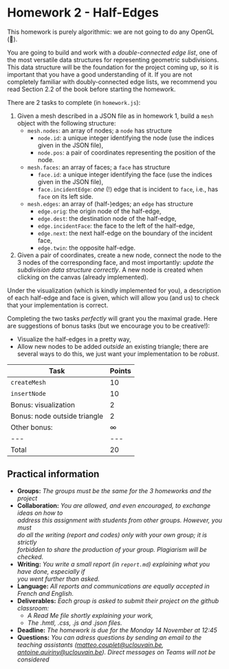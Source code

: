 # Homework 2 - Half-Edges

This homework is purely algorithmic: we are not going to do any OpenGL (🎉).

You are going to build and work with a *double-connected edge list*, one of the most versatile data structures for representing geometric subdivisions.
This data structure will be the foundation for the project coming up, so it is important that you have a good understanding of it.
If you are not completely familiar with doubly-connected edge lists, we recommend you read Section 2.2 of the book before starting the homework.

There are 2 tasks to complete (in `homework.js`):
1. Given a mesh described in a JSON file as in homework 1, build a `mesh` object with the following structure:
   - `mesh.nodes`: an array of nodes; a `node` has structure
     - `node.id`: a unique integer identifying the node (use the indices given in the JSON file),
     - `node.pos`: a pair of coordinates representing the position of the node.
   - `mesh.faces`: an array of faces; a `face` has structure
     - `face.id`: a unique integer identifying the face (use the indices given in the JSON file),
     - `face.incidentEdge`: *one* (!) edge that is incident to `face`, i.e., has `face` on its left side.
   - `mesh.edges`: an array of (half-)edges; an `edge` has structure
     - `edge.orig`: the origin node of the half-edge,
     - `edge.dest`: the destination node of the half-edge,
     - `edge.incidentFace`: the face to the left of the half-edge,
     - `edge.next`: the next half-edge on the boundary of the incident face,
     - `edge.twin`: the opposite half-edge.
2. Given a pair of coordinates, create a new node, connect the node to the 3 nodes of the corresponding face, and most importantly: *update the subdivision data structure correctly*. A new node is created when clicking on the canvas (already implemented).

Under the visualization (which is kindly implemented for you), a description of each half-edge and face is given, which will allow you (and us) to check that your implementation is correct.

Completing the two tasks _perfectly_ will grant you the maximal grade.
Here are suggestions of bonus tasks (but we encourage you to be creative!):
- Visualize the half-edges in a pretty way,
- Allow new nodes to be added *outside* an existing triangle; there are several ways to do this, we just want your implementation to be *robust*.

| Task | Points | 
| --- | --- | 
| `createMesh` | 10 | 
| `insertNode` | 10 |
| Bonus: visualization | 2 |
| Bonus: node outside triangle | 2 |
| Other bonus: | ∞ |
| --- | --- | 
| Total | 20 | 

## Practical information
- **Groups:** *The groups must be the same for the 3 homeworks and the project*
- **Collaboration:** *You are allowed, and even encouraged, to exchange ideas on how to  
address this assignment with students from other groups.  However, you must  
do all the writing (report and codes) only with your own group; it is strictly  
forbidden to share the production of your group. Plagiarism will be checked.*
- **Writing:** *You write a small report (in `report.md`) explaining what you have done, especially if  
you went further than asked.*
- **Language:** *All reports and communications are equally accepted in French and English.*
- **Deliverables:** *Each group is asked to submit their project on the github classroom:*
  - *A Read Me file shortly explaining your work,*  
  - *The  .hmtl,  .css,  .js and  .json files.*
- **Deadline:** *The homework is due for the Monday 14 November at 12:45* 
- **Questions:** *You can adress questions by sending an email to the teaching assistants (matteo.couplet@uclouvain.be, antoine.quiriny@uclouvain.be). Direct messages on Teams will not be considered*
